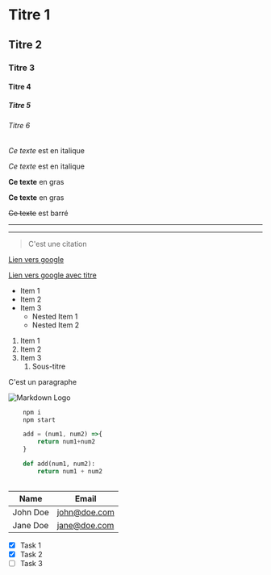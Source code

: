 <!-- Titres -->

# Titre 1

## Titre 2

### Titre 3

#### Titre 4

##### Titre 5

###### Titre 6

<!-- Italic -->

*Ce texte* est en italique

_Ce texte_ est en italique

<!-- Strong -->

**Ce texte** en gras

**Ce texte** en gras

<!-- Striketrough -->

~~Ce texte~~ est barré

<!-- Horizontal Rule -->

---
___

<!-- Blockquote -->
> C'est une citation 

<!-- Links -->
[Lien vers google](www.google.com)

[Lien vers google avec titre](www.google.com, "Google")


<!-- Liste désordonnée -->
* Item 1
* Item 2
* Item 3
  * Nested Item 1
  * Nested Item 2

<!-- Liste ordonnée -->
1. Item 1
2. Item 2
3. Item 3
   1. Sous-titre

<!-- Inline Code Block -->
<p>C'est un paragraphe</p>


<!-- Images -->
![Markdown Logo](https://images.unsplash.com/photo-1552254855-826f2c0a260c?ixlib=rb-1.2.1&auto=format&fit=crop&w=2700&q=80)

<!-- Github Markdown -->
<!-- Code Blocks -->
```bash
    npm i
    npm start
```

```javascript
    add = (num1, num2) =>{
        return num1+num2
    }
```

```python
    def add(num1, num2):
        return num1 + num2
    
```

<!-- Tableau -->
| Name     | Email        |
| -------- | ------------ |
| John Doe | john@doe.com |
| Jane Doe | jane@doe.com |

<!-- Liste de tâches -->
* [x] Task 1
* [x] Task 2
* [ ] Task 3